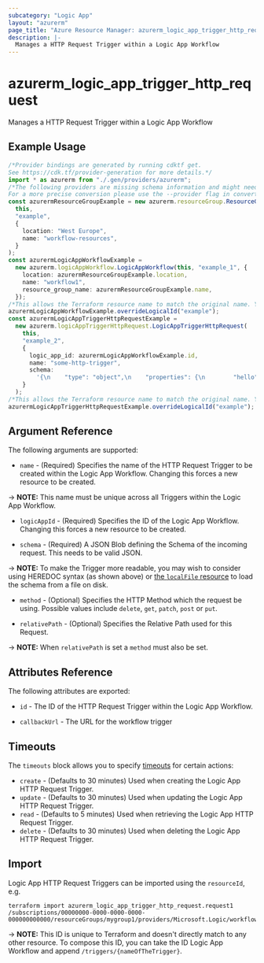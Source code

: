 ```yaml
---
subcategory: "Logic App"
layout: "azurerm"
page_title: "Azure Resource Manager: azurerm_logic_app_trigger_http_request"
description: |-
  Manages a HTTP Request Trigger within a Logic App Workflow
---
```


# azurerm\_logic\_app\_trigger\_http\_request

Manages a HTTP Request Trigger within a Logic App Workflow

## Example Usage

```typescript
/*Provider bindings are generated by running cdktf get.
See https://cdk.tf/provider-generation for more details.*/
import * as azurerm from "./.gen/providers/azurerm";
/*The following providers are missing schema information and might need manual adjustments to synthesize correctly: azurerm.
For a more precise conversion please use the --provider flag in convert.*/
const azurermResourceGroupExample = new azurerm.resourceGroup.ResourceGroup(
  this,
  "example",
  {
    location: "West Europe",
    name: "workflow-resources",
  }
);
const azurermLogicAppWorkflowExample =
  new azurerm.logicAppWorkflow.LogicAppWorkflow(this, "example_1", {
    location: azurermResourceGroupExample.location,
    name: "workflow1",
    resource_group_name: azurermResourceGroupExample.name,
  });
/*This allows the Terraform resource name to match the original name. You can remove the call if you don't need them to match.*/
azurermLogicAppWorkflowExample.overrideLogicalId("example");
const azurermLogicAppTriggerHttpRequestExample =
  new azurerm.logicAppTriggerHttpRequest.LogicAppTriggerHttpRequest(
    this,
    "example_2",
    {
      logic_app_id: azurermLogicAppWorkflowExample.id,
      name: "some-http-trigger",
      schema:
        '{\n    "type": "object",\n    "properties": {\n        "hello": {\n            "type": "string"\n        }\n    }\n}\n',
    }
  );
/*This allows the Terraform resource name to match the original name. You can remove the call if you don't need them to match.*/
azurermLogicAppTriggerHttpRequestExample.overrideLogicalId("example");

```

## Argument Reference

The following arguments are supported:

* `name` - (Required) Specifies the name of the HTTP Request Trigger to be created within the Logic App Workflow. Changing this forces a new resource to be created.

\-> **NOTE:** This name must be unique across all Triggers within the Logic App Workflow.

*   `logicAppId` - (Required) Specifies the ID of the Logic App Workflow. Changing this forces a new resource to be created.

*   `schema` - (Required) A JSON Blob defining the Schema of the incoming request. This needs to be valid JSON.

\-> **NOTE:** To make the Trigger more readable, you may wish to consider using HEREDOC syntax (as shown above) or [the `localFile` resource](https://www.terraform.io/docs/providers/local/d/file.html) to load the schema from a file on disk.

*   `method` - (Optional) Specifies the HTTP Method which the request be using. Possible values include `delete`, `get`, `patch`, `post` or `put`.

*   `relativePath` - (Optional) Specifies the Relative Path used for this Request.

\-> **NOTE:** When `relativePath` is set a `method` must also be set.

## Attributes Reference

The following attributes are exported:

*   `id` - The ID of the HTTP Request Trigger within the Logic App Workflow.

*   `callbackUrl` - The URL for the workflow trigger

## Timeouts

The `timeouts` block allows you to specify [timeouts](https://www.terraform.io/language/resources/syntax#operation-timeouts) for certain actions:

* `create` - (Defaults to 30 minutes) Used when creating the Logic App HTTP Request Trigger.
* `update` - (Defaults to 30 minutes) Used when updating the Logic App HTTP Request Trigger.
* `read` - (Defaults to 5 minutes) Used when retrieving the Logic App HTTP Request Trigger.
* `delete` - (Defaults to 30 minutes) Used when deleting the Logic App HTTP Request Trigger.

## Import

Logic App HTTP Request Triggers can be imported using the `resourceId`, e.g.

```shell
terraform import azurerm_logic_app_trigger_http_request.request1 /subscriptions/00000000-0000-0000-0000-000000000000/resourceGroups/mygroup1/providers/Microsoft.Logic/workflows/workflow1/triggers/request1
```

\-> **NOTE:** This ID is unique to Terraform and doesn't directly match to any other resource. To compose this ID, you can take the ID Logic App Workflow and append `/triggers/{nameOfTheTrigger}`.
